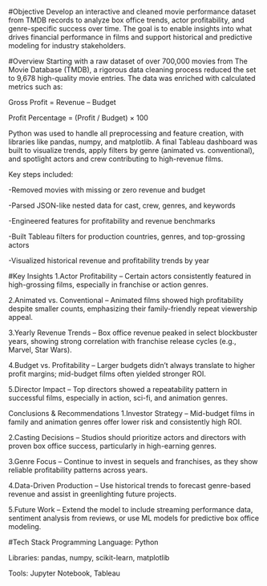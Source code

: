 #Objective
Develop an interactive and cleaned movie performance dataset from TMDB records to analyze box office trends, actor profitability, and genre-specific success over time. The goal is to enable insights into what drives financial performance in films and support historical and predictive modeling for industry stakeholders.

#Overview
Starting with a raw dataset of over 700,000 movies from The Movie Database (TMDB), a rigorous data cleaning process reduced the set to 9,678 high-quality movie entries. The data was enriched with calculated metrics such as:

Gross Profit = Revenue – Budget

Profit Percentage = (Profit / Budget) × 100

Python was used to handle all preprocessing and feature creation, with libraries like pandas, numpy, and matplotlib. A final Tableau dashboard was built to visualize trends, apply filters by genre (animated vs. conventional), and spotlight actors and crew contributing to high-revenue films.

Key steps included:

-Removed movies with missing or zero revenue and budget

-Parsed JSON-like nested data for cast, crew, genres, and keywords

-Engineered features for profitability and revenue benchmarks

-Built Tableau filters for production countries, genres, and top-grossing actors

-Visualized historical revenue and profitability trends by year

#Key Insights
1.Actor Profitability – Certain actors consistently featured in high-grossing films, especially in franchise or action genres.

2.Animated vs. Conventional – Animated films showed high profitability despite smaller counts, emphasizing their family-friendly repeat viewership appeal.

3.Yearly Revenue Trends – Box office revenue peaked in select blockbuster years, showing strong correlation with franchise release cycles (e.g., Marvel, Star Wars).

4.Budget vs. Profitability – Larger budgets didn’t always translate to higher profit margins; mid-budget films often yielded stronger ROI.

5.Director Impact – Top directors showed a repeatability pattern in successful films, especially in action, sci-fi, and animation genres.

Conclusions & Recommendations
1.Investor Strategy – Mid-budget films in family and animation genres offer lower risk and consistently high ROI.

2.Casting Decisions – Studios should prioritize actors and directors with proven box office success, particularly in high-earning genres.

3.Genre Focus – Continue to invest in sequels and franchises, as they show reliable profitability patterns across years.

4.Data-Driven Production – Use historical trends to forecast genre-based revenue and assist in greenlighting future projects.

5.Future Work – Extend the model to include streaming performance data, sentiment analysis from reviews, or use ML models for predictive box office modeling.

#Tech Stack
Programming Language: Python

Libraries: pandas, numpy, scikit-learn, matplotlib

Tools: Jupyter Notebook, Tableau
